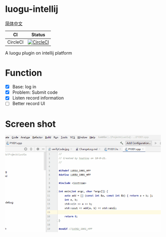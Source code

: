 # luogu-intellij

[简体中文](README-CN.md)



CI      | Status
--------|-------
CircleCI|[![CircleCI](https://circleci.com/gh/HoshinoTented/luogu-intellij.svg?style=svg)](https://circleci.com/gh/HoshinoTented/luogu-intellij)

A luogu plugin on intellij platform  

# Function
- [x] Base: log in
- [x] Problem: Submit code
- [x] Listen record information
- [ ] Better record UI

# Screen shot
![](screenshot/0.0.3-0.gif)